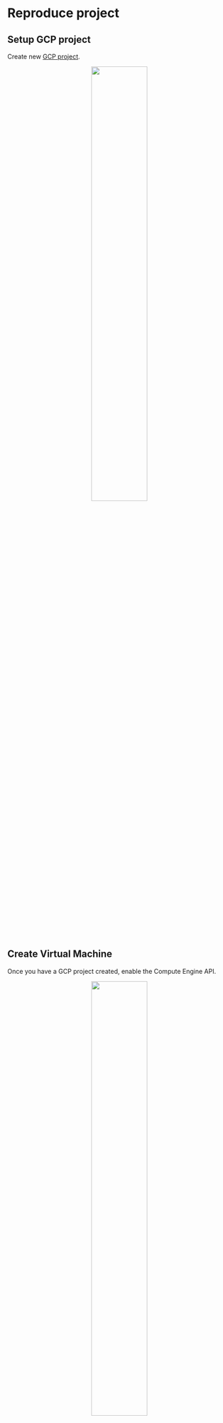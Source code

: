 # Reproduce project
## Setup GCP project
Create new [GCP project](https://console.cloud.google.com/).

<p align="center">
  <img src="https://github.com/jeanpaulrd1/de-zc-final-project/assets/19482586/db359421-a2f1-491d-852b-0ed9ae4b4781" width="50%" align="center"/>
</p>

## Create Virtual Machine
Once you have a GCP project created, enable the Compute Engine API.
<p align="center">
  <img src="https://github.com/jeanpaulrd1/de-zc-final-project/assets/19482586/6b0dad26-bc88-40d0-8310-2706fe92a4f0" width="50%" align="center"/>
</p>

Then go to Compute Engine and create a new instance considering this parameters:
Name: Whatever you want
Region: Closest to you
Machine Type: e2-standard-4 (4 vCPU, 2 cores, 16 GB RAM)
Boot disk: Ubuntu 20.04 LTS Size: 20GB or 30 GB

<p align="center">
  <img src="https://github.com/jeanpaulrd1/de-zc-final-project/assets/19482586/22aac766-b617-4019-ad30-2ebaf97ed039" height="50%" align="center"/>
</p>

<p align="center">
  <img src="https://github.com/jeanpaulrd1/de-zc-final-project/assets/19482586/1c2641af-9ed2-4327-8e05-ab129ed9afc7" height="50%" align="center"/>
</p>

<p align="center">
  <img src="https://github.com/jeanpaulrd1/de-zc-final-project/assets/19482586/e2e74eb7-a3f3-4fae-a4e7-ea098a3003d9" height="50%" align="center"/>
</p>

## Create Service Account
Go to IAM service and then to Service Accounts tab.
<p align="center">
  <img src="https://github.com/jeanpaulrd1/de-zc-final-project/assets/19482586/6540e304-8095-4203-87fa-195c5a9160fe" height="50%" align="center"/>
</p>
Create a service account.
<p align="center">
  <img src="https://github.com/jeanpaulrd1/de-zc-final-project/assets/19482586/ef0e2516-ba0e-41b3-88ca-7bf3aeaba90d" height="50%" align="center"/>
</p>
Grant the following roles to service account:

- Viewer
- Storage Admim
- Storage Object Admin
- BigQuery Admin.
<p align="center">
  <img src="https://github.com/jeanpaulrd1/de-zc-final-project/assets/19482586/002f1030-3607-4258-8ff0-465601d13ff8" height="50%" align="center"/>
</p>

Click continue and navigate to the right side three dots and click on manage keys and follow this: Add Key, Create new key, JSON and finally create key, then it will be downloaded on your pc.

<p align="center">
  <img src="https://github.com/jeanpaulrd1/de-zc-final-project/assets/19482586/d40d6095-67ad-43d7-8158-8fc21024e5ad" height="50%" align="center"/>
</p>

